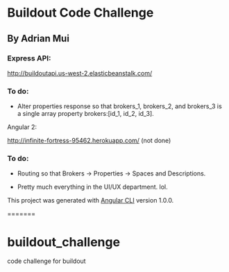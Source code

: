 # Buildout Code Challenge

## By Adrian Mui

### Express API:

http://buildoutapi.us-west-2.elasticbeanstalk.com/

### To do:

* Alter properties response so that brokers_1, brokers_2, and brokers_3 is a single array property brokers:[id_1, id_2, id_3].

Angular 2:

http://infinite-fortress-95462.herokuapp.com/ (not done)

### To do:

* Routing so that Brokers -> Properties -> Spaces and Descriptions.

* Pretty much everything in the UI/UX department. lol.

This project was generated with [Angular CLI](https://github.com/angular/angular-cli) version 1.0.0.

=======
# buildout_challenge
code challenge for buildout
